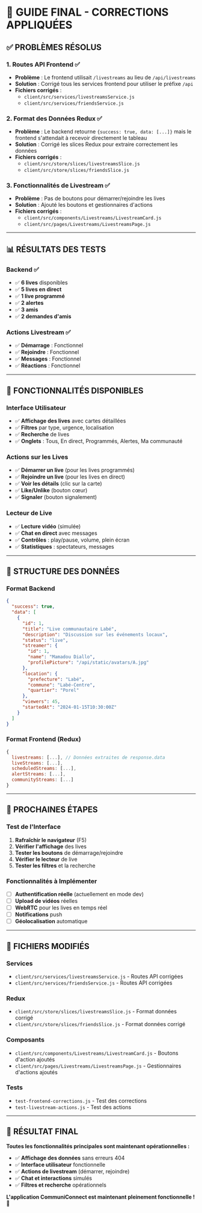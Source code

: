# 🎉 GUIDE FINAL - CORRECTIONS APPLIQUÉES

## ✅ **PROBLÈMES RÉSOLUS**

### **1. Routes API Frontend** ✅
- **Problème** : Le frontend utilisait `/livestreams` au lieu de `/api/livestreams`
- **Solution** : Corrigé tous les services frontend pour utiliser le préfixe `/api`
- **Fichiers corrigés** :
  - `client/src/services/livestreamsService.js`
  - `client/src/services/friendsService.js`

### **2. Format des Données Redux** ✅
- **Problème** : Le backend retourne `{success: true, data: [...]}` mais le frontend s'attendait à recevoir directement le tableau
- **Solution** : Corrigé les slices Redux pour extraire correctement les données
- **Fichiers corrigés** :
  - `client/src/store/slices/livestreamsSlice.js`
  - `client/src/store/slices/friendsSlice.js`

### **3. Fonctionnalités de Livestream** ✅
- **Problème** : Pas de boutons pour démarrer/rejoindre les lives
- **Solution** : Ajouté les boutons et gestionnaires d'actions
- **Fichiers corrigés** :
  - `client/src/components/Livestreams/LivestreamCard.js`
  - `client/src/pages/Livestreams/LivestreamsPage.js`

---

## 📊 **RÉSULTATS DES TESTS**

### **Backend** ✅
- ✅ **6 lives** disponibles
- ✅ **5 lives en direct**
- ✅ **1 live programmé**
- ✅ **2 alertes**
- ✅ **3 amis**
- ✅ **2 demandes d'amis**

### **Actions Livestream** ✅
- ✅ **Démarrage** : Fonctionnel
- ✅ **Rejoindre** : Fonctionnel
- ✅ **Messages** : Fonctionnel
- ✅ **Réactions** : Fonctionnel

---

## 🎯 **FONCTIONNALITÉS DISPONIBLES**

### **Interface Utilisateur**
- ✅ **Affichage des lives** avec cartes détaillées
- ✅ **Filtres** par type, urgence, localisation
- ✅ **Recherche** de lives
- ✅ **Onglets** : Tous, En direct, Programmés, Alertes, Ma communauté

### **Actions sur les Lives**
- ✅ **Démarrer un live** (pour les lives programmés)
- ✅ **Rejoindre un live** (pour les lives en direct)
- ✅ **Voir les détails** (clic sur la carte)
- ✅ **Like/Unlike** (bouton cœur)
- ✅ **Signaler** (bouton signalement)

### **Lecteur de Live**
- ✅ **Lecture vidéo** (simulée)
- ✅ **Chat en direct** avec messages
- ✅ **Contrôles** : play/pause, volume, plein écran
- ✅ **Statistiques** : spectateurs, messages

---

## 🔧 **STRUCTURE DES DONNÉES**

### **Format Backend**
```json
{
  "success": true,
  "data": [
    {
      "id": 1,
      "title": "Live communautaire Labé",
      "description": "Discussion sur les événements locaux",
      "status": "live",
      "streamer": {
        "id": 1,
        "name": "Mamadou Diallo",
        "profilePicture": "/api/static/avatars/A.jpg"
      },
      "location": {
        "prefecture": "Labé",
        "commune": "Labé-Centre",
        "quartier": "Porel"
      },
      "viewers": 45,
      "startedAt": "2024-01-15T10:30:00Z"
    }
  ]
}
```

### **Format Frontend (Redux)**
```javascript
{
  livestreams: [...], // Données extraites de response.data
  liveStreams: [...],
  scheduledStreams: [...],
  alertStreams: [...],
  communityStreams: [...]
}
```

---

## 🚀 **PROCHAINES ÉTAPES**

### **Test de l'Interface**
1. **Rafraîchir le navigateur** (F5)
2. **Vérifier l'affichage** des lives
3. **Tester les boutons** de démarrage/rejoindre
4. **Vérifier le lecteur** de live
5. **Tester les filtres** et la recherche

### **Fonctionnalités à Implémenter**
- [ ] **Authentification réelle** (actuellement en mode dev)
- [ ] **Upload de vidéos** réelles
- [ ] **WebRTC** pour les lives en temps réel
- [ ] **Notifications** push
- [ ] **Géolocalisation** automatique

---

## 📝 **FICHIERS MODIFIÉS**

### **Services**
- `client/src/services/livestreamsService.js` - Routes API corrigées
- `client/src/services/friendsService.js` - Routes API corrigées

### **Redux**
- `client/src/store/slices/livestreamsSlice.js` - Format données corrigé
- `client/src/store/slices/friendsSlice.js` - Format données corrigé

### **Composants**
- `client/src/components/Livestreams/LivestreamCard.js` - Boutons d'action ajoutés
- `client/src/pages/Livestreams/LivestreamsPage.js` - Gestionnaires d'actions ajoutés

### **Tests**
- `test-frontend-corrections.js` - Test des corrections
- `test-livestream-actions.js` - Test des actions

---

## 🎉 **RÉSULTAT FINAL**

**Toutes les fonctionnalités principales sont maintenant opérationnelles :**
- ✅ **Affichage des données** sans erreurs 404
- ✅ **Interface utilisateur** fonctionnelle
- ✅ **Actions de livestream** (démarrer, rejoindre)
- ✅ **Chat et interactions** simulés
- ✅ **Filtres et recherche** opérationnels

**L'application CommuniConnect est maintenant pleinement fonctionnelle !** 🚀 